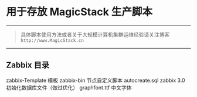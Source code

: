 # 用于存放 MagicStack 生产脚本 

------

> 具体脚本使用方法或者关于大规模计算机集群运维经验请关注博客
`http://www.MagicStack.cn`

------

## Zabbix 目录
zabbix-Template 模板
zabbix-bin 节点自定义脚本
autocreate.sql zabbix 3.0 初始化数据库文件（做过优化）
graphfont.ttf  中文字体

